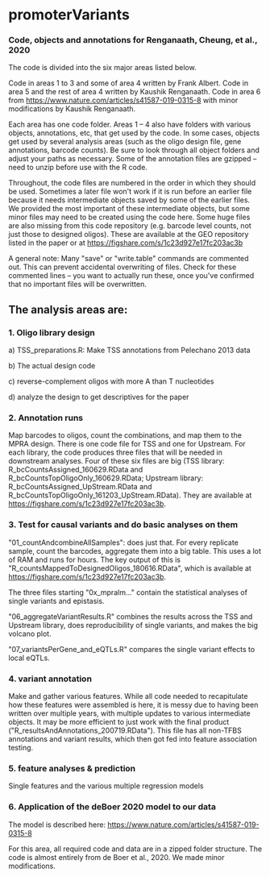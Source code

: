 # promoterVariants
### Code, objects and annotations for Renganaath, Cheung, et al., 2020

The code is divided into the six major areas listed below.

Code in areas 1 to 3 and some of area 4 written by Frank Albert.
Code in area 5 and the rest of area 4 written by Kaushik Renganaath.
Code in area 6 from https://www.nature.com/articles/s41587-019-0315-8 with minor modifications by Kaushik Renganaath.

Each area has one code folder. Areas 1 – 4 also have folders with various objects, annotations, etc, that get used by the code. In some cases, objects get used by several analysis areas (such as the oligo design file, gene annotations, barcode counts). Be sure to look through all object folders and adjust your paths as necessary. Some of the annotation files are gzipped – need to unzip before use with the R code.

Throughout, the code files are numbered in the order in which they should be used. Sometimes a later file won't work if it is run before an earlier file because it needs intermediate objects saved by some of the earlier files. We provided the most important of these intermediate objects, but some minor files may need to be created using the code here. Some huge files are also missing from this code repository (e.g. barcode level counts, not just those to designed oligos). These are available at the GEO repository listed in the paper or at https://figshare.com/s/1c23d927e17fc203ac3b

A general note:
Many "save" or "write.table" commands are commented out. This can prevent accidental overwriting of files. Check for these commented lines – you want to actually run these, once you've confirmed that no important files will be overwritten.

## The analysis areas are:

### 1. Oligo library design
a) TSS_preparations.R: Make TSS annotations from Pelechano 2013 data

b) The actual design code

c) reverse-complement oligos with more A than T nucleotides

d) analyze the design to get descriptives for the paper


### 2. Annotation runs
Map barcodes to oligos, count the combinations, and map them to the MPRA design. There is one code file for TSS and one for Upstream. For each library, the code produces three files that will be needed in downstream analyses. Four of these six files are big (TSS library: R_bcCountsAssigned_160629.RData and R_bcCountsTopOligoOnly_160629.RData; Upstream library: R_bcCountsAssigned_UpStream.RData and R_bcCountsTopOligoOnly_161203_UpStream.RData). They are available at https://figshare.com/s/1c23d927e17fc203ac3b.


### 3. Test for causal variants and do basic analyses on them
"01_countAndcombineAllSamples": does just that. For every replicate sample, count the barcodes, aggregate them into a big table. This uses a lot of RAM and runs for hours. The key output of this is "R_countsMappedToDesignedOligos_180616.RData", which is available at https://figshare.com/s/1c23d927e17fc203ac3b.

The three files starting "0x_mpralm..." contain the statistical analyses of single variants and epistasis.

"06_aggregateVariantResults.R" combines the results across the TSS and Upstream library, does reproducibility of single variants, and makes the big volcano plot.

"07_variantsPerGene_and_eQTLs.R" compares the single variant effects to local eQTLs.


### 4. variant annotation
Make and gather various features. While all code needed to recapitulate how these features were assembled is here, it is messy due to having been written over multiple years, with multiple updates to various intermediate objects. It may be more efficient to just work with the final product ("R_resultsAndAnnotations_200719.RData"). This file has all non-TFBS annotations and variant results, which then got fed into feature association testing.


### 5. feature analyses & prediction
Single features and the various multiple regression models

### 6. Application of the deBoer 2020 model to our data
The model is described here: https://www.nature.com/articles/s41587-019-0315-8

For this area, all required code and data are in a zipped folder structure. The code is almost entirely from de Boer et al., 2020. We made minor modifications.
